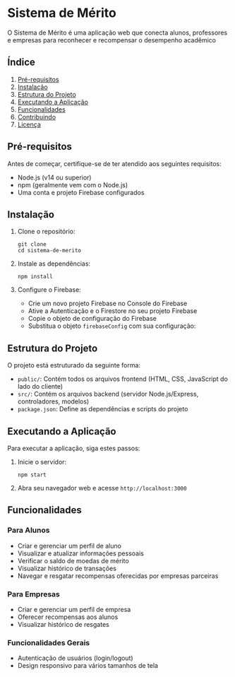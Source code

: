 # Sistema de Mérito

O Sistema de Mérito é uma aplicação web que conecta alunos, professores e empresas para reconhecer e recompensar o desempenho acadêmico

## Índice

1. [Pré-requisitos](#pré-requisitos)
2. [Instalação](#instalação)
3. [Estrutura do Projeto](#estrutura-do-projeto)
4. [Executando a Aplicação](#executando-a-aplicação)
5. [Funcionalidades](#funcionalidades)
6. [Contribuindo](#contribuindo)
7. [Licença](#licença)

## Pré-requisitos

Antes de começar, certifique-se de ter atendido aos seguintes requisitos:

- Node.js (v14 ou superior)
- npm (geralmente vem com o Node.js)
- Uma conta e projeto Firebase configurados

## Instalação

1. Clone o repositório:
   ```
   git clone
   cd sistema-de-merito
   ```

2. Instale as dependências:
   ```
   npm install
   ```

3. Configure o Firebase:
   - Crie um novo projeto Firebase no Console do Firebase
   - Ative a Autenticação e o Firestore no seu projeto Firebase
   - Copie o objeto de configuração do Firebase
   - Substitua o objeto `firebaseConfig` com sua configuração:

## Estrutura do Projeto

O projeto está estruturado da seguinte forma:

- `public/`: Contém todos os arquivos frontend (HTML, CSS, JavaScript do lado do cliente)
- `src/`: Contém os arquivos backend (servidor Node.js/Express, controladores, modelos)
- `package.json`: Define as dependências e scripts do projeto

## Executando a Aplicação

Para executar a aplicação, siga estes passos:

1. Inicie o servidor:
   ```
   npm start
   ```

2. Abra seu navegador web e acesse `http://localhost:3000`

## Funcionalidades

### Para Alunos

- Criar e gerenciar um perfil de aluno
- Visualizar e atualizar informações pessoais
- Verificar o saldo de moedas de mérito
- Visualizar histórico de transações
- Navegar e resgatar recompensas oferecidas por empresas parceiras

### Para Empresas

- Criar e gerenciar um perfil de empresa
- Oferecer recompensas aos alunos
- Visualizar histórico de resgates

### Funcionalidades Gerais

- Autenticação de usuários (login/logout)
- Design responsivo para vários tamanhos de tela
